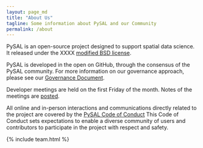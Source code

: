 ```yaml
---
layout: page_md
title: "About Us"
tagline: Some information about PySAL and our Community
permalink: /about
---
```


PySAL is an open-source project designed to support spatial data science. It released under the XXXX
[modified BSD license](https://opensource.org/licenses/BSD-3-Clause).

PySAL is developed in the open on GitHub, through the consensus of the PySAL
community. For more information on our governance approach, please see our
[Governance
Document](https://github.com/pysal/governance). 


Developer meetings are held on the first Friday of the month. Notes of the meetings are [posted](https://github.com/pysal/pysal/wiki/Developer-meetings).


All online and in-person interactions and communications directly related to the project are covered by the
[PySAL Code of Conduct]()
This Code of Conduct sets expectations to enable a diverse community of
users and contributors to participate in the project with respect and safety.

{% include team.html %}


